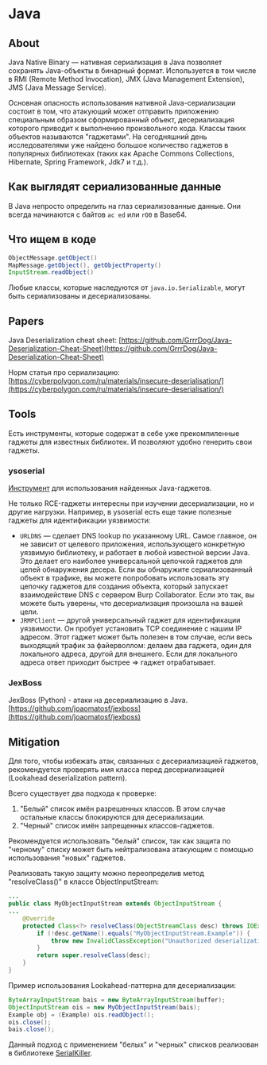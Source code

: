 # Java

## About

Java Native Binary — нативная сериализация в Java позволяет сохранять Java-объекты в бинарный формат. Используется в том числе в RMI (Remote Method Invocation), JMX (Java Management Extension), JMS (Java Message Service).

Основная опасность использования нативной Java-сериализации состоит в том, что атакующий может отправить приложению специальным образом сформированный объект, десериализация которого приводит к выполнению произвольного кода. Классы таких объектов называются "гаджетами". На сегодняшний день исследователями уже найдено большое количество гаджетов в популярных библиотеках (таких как Apache Commons Collections, Hibernate, Spring Framework, Jdk7 и т.д.).

## Как выглядят сериализованные данные

В Java непросто определить на глаз сериализованные данные. Они всегда начинаются с байтов `ac ed` или `rO0` в Base64.

## Что ищем в коде

```java
ObjectMessage.getObject()
MapMessage.getObject(), getObjectProperty()
InputStream.readObject()
```

Любые классы, которые наследуются от `java.io.Serializable`, могут быть сериализованы и десериализованы.

## Papers

Java Deserialization cheat sheet: [https://github.com/GrrrDog/Java-Deserialization-Cheat-Sheet](https://github.com/GrrrDog/Java-Deserialization-Cheat-Sheet)

Норм статья про сериализацию: [https://cyberpolygon.com/ru/materials/insecure-deserialisation/](https://cyberpolygon.com/ru/materials/insecure-deserialisation/)

## Tools

Есть инструменты, которые содержат в себе уже прекомпиленные гаджеты для известных библиотек. И позволяют удобно генерить свои гаджеты.

### ysoserial

[Инструмент](https://github.com/frohoff/ysoserial) для использования найденных Java-гаджетов.

Не только RCE-гаджеты интересны при изучении десериализации, но и другие нагрузки. Например, в ysoserial есть еще такие полезные гаджеты для идентификации уязвимости:

* `URLDNS` — сделает DNS lookup по указанному URL. Самое главное, он не зависит от целевого приложения, использующего конкретную уязвимую библиотеку, и работает в любой известной версии Java. Это делает его наиболее универсальной цепочкой гаджетов для целей обнаружения десера. Если вы обнаружите сериализованный объект в трафике, вы можете попробовать использовать эту цепочку гаджетов для создания объекта, который запускает взаимодействие DNS с сервером Burp Collaborator. Если это так, вы можете быть уверены, что десериализация произошла на вашей цели.
* `JRMPClient` — другой универсальный гаджет для идентификации уязвимости. Он пробует установить TCP соединение с нашим IP адресом. Этот гаджет может быть полезен в том случае, если весь выходящий трафик за файерволлом: делаем два гаджета, один для локального адреса, другой для внешнего. Если для локального адреса ответ приходит быстрее => гаджет отрабатывает.

### JexBoss

JexBoss (Python) - атаки на десериализацию в Java.  [https://github.com/joaomatosf/jexboss](https://github.com/joaomatosf/jexboss)

## Mitigation

Для того, чтобы избежать атак, связанных с десериализацией гаджетов, рекомендуется проверять имя класса перед десериализацией (Lookahead deserialization pattern).

Всего существует два подхода к проверке:

1. "Белый" список имён разрешенных классов. В этом случае остальные классы блокируются для десериализации.
2. "Черный" список имён запрещенных классов-гаджетов.

Рекомендуется использовать "белый" список, так как защита по "черному" списку может быть нейтрализована атакующим с помощью использования "новых" гаджетов.

Реализовать такую защиту можно переопределив метод "resolveClass()" в классе ObjectInputStream:

```java
...
public class MyObjectInputStream extends ObjectInputStream {
...
    @Override
    protected Class<?> resolveClass(ObjectStreamClass desc) throws IOException, ClassNotFoundException {
        if (!desc.getName().equals("MyObjectInputStream.Example")) {
            throw new InvalidClassException("Unauthorized deserialization attempt", desc.getName());
        }
        return super.resolveClass(desc);
    }
}
```

Пример использования Lookahead-паттерна для десериализации:

```java
ByteArrayInputStream bais = new ByteArrayInputStream(buffer);
ObjectInputStream ois = new MyObjectInputStream(bais);
Example obj = (Example) ois.readObject();
ois.close();
bais.close();
```

Данный подход с применением "белых" и "черных" списков реализован в библиотеке [SerialKiller](https://github.com/ikkisoft/SerialKiller).
